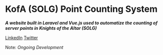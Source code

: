# KofA (SOLG) Point Counting System
_**A website built in Laravel and Vue.js used to automatize the counting of server points in Knights of the Altar (SOLG)**_

[LinkedIn](https://www.linkedin.com/in/jenpatrickconcon/) [Twitter](https://twitter.com/jenpatrickcn)

Note: *Ongoing Development*
